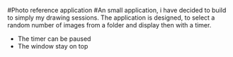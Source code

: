 #Photo reference application
#An small application, i have decided to build to simply my drawing sessions.
The application is designed, to select a random number of images from a folder and display then with a timer.

- The timer can be paused
- The window stay on top
